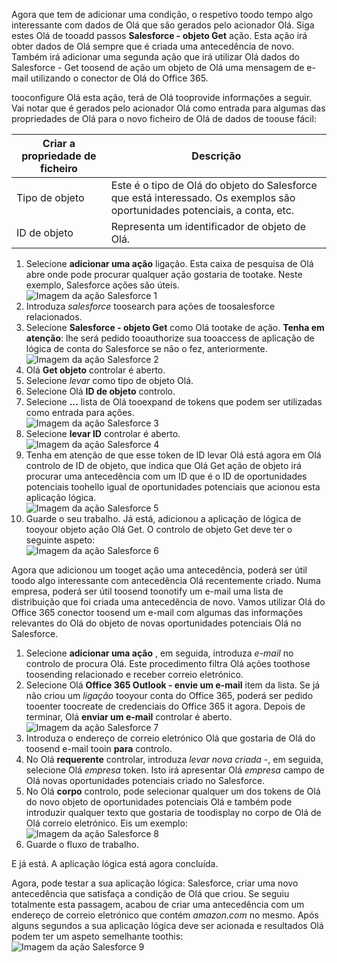 Agora que tem de adicionar uma condição, o respetivo toodo tempo algo interessante com dados de Olá que são gerados pelo acionador Olá. Siga estes Olá de tooadd passos **Salesforce - objeto Get** ação. Esta ação irá obter dados de Olá sempre que é criada uma antecedência de novo. Também irá adicionar uma segunda ação que irá utilizar Olá dados do Salesforce - Get toosend de ação um objeto de Olá uma mensagem de e-mail utilizando o conector de Olá do Office 365.  

tooconfigure Olá esta ação, terá de Olá tooprovide informações a seguir. Vai notar que é gerados pelo acionador Olá como entrada para algumas das propriedades de Olá para o novo ficheiro de Olá de dados de toouse fácil:

| Criar a propriedade de ficheiro | Descrição |
| --- | --- |
| Tipo de objeto |Este é o tipo de Olá do objeto do Salesforce que está interessado. Os exemplos são oportunidades potenciais, a conta, etc. |
| ID de objeto |Representa um identificador de objeto de Olá. |

1. Selecione **adicionar uma ação** ligação. Esta caixa de pesquisa de Olá abre onde pode procurar qualquer ação gostaria de tootake. Neste exemplo, Salesforce ações são úteis.      
   ![Imagem da ação Salesforce 1](./media/connectors-create-api-salesforce/action-1.png)  
2. Introduza *salesforce* toosearch para ações de toosalesforce relacionados.
3. Selecione **Salesforce - objeto Get** como Olá tootake de ação.   **Tenha em atenção**: lhe será pedido tooauthorize sua tooaccess de aplicação de lógica de conta do Salesforce se não o fez, anteriormente.    
   ![Imagem da ação Salesforce 2](./media/connectors-create-api-salesforce/action-2.png)    
4. Olá **Get objeto** controlar é aberto.  
5. Selecione *levar* como tipo de objeto Olá.
6. Selecione Olá **ID de objeto** controlo.
7. Selecione **...**  lista de Olá tooexpand de tokens que podem ser utilizadas como entrada para ações.       
   ![Imagem da ação Salesforce 3](./media/connectors-create-api-salesforce/action-3.png)    
8. Selecione **levar ID** controlar é aberto.   
   ![Imagem da ação Salesforce 4](./media/connectors-create-api-salesforce/action-4.png)     
9. Tenha em atenção de que esse token de ID levar Olá está agora em Olá controlo de ID de objeto, que indica que Olá Get ação de objeto irá procurar uma antecedência com um ID que é o ID de oportunidades potenciais toohello igual de oportunidades potenciais que acionou esta aplicação lógica.  
   ![Imagem da ação Salesforce 5](./media/connectors-create-api-salesforce/action-5.png)  
10. Guarde o seu trabalho. Já está, adicionou a aplicação de lógica de tooyour objeto ação Olá Get. O controlo de objeto Get deve ter o seguinte aspeto:    
    ![Imagem da ação Salesforce 6](./media/connectors-create-api-salesforce/action-6.png)  

Agora que adicionou um tooget ação uma antecedência, poderá ser útil toodo algo interessante com antecedência Olá recentemente criado. Numa empresa, poderá ser útil toosend toonotify um e-mail uma lista de distribuição que foi criada uma antecedência de novo. Vamos utilizar Olá do Office 365 conector toosend um e-mail com algumas das informações relevantes do Olá do objeto de novas oportunidades potenciais Olá no Salesforce.  

1. Selecione **adicionar uma ação** , em seguida, introduza *e-mail* no controlo de procura Olá. Este procedimento filtra Olá ações toothose toosending relacionado e receber correio eletrónico.  
2. Selecione Olá **Office 365 Outlook - envie um e-mail** item da lista. Se já não criou um *ligação* tooyour conta do Office 365, poderá ser pedido tooenter toocreate de credenciais do Office 365 it agora. Depois de terminar, Olá **enviar um e-mail** controlar é aberto.        
   ![Imagem da ação Salesforce 7](./media/connectors-create-api-salesforce/action-7.png)  
3. Introduza o endereço de correio eletrónico Olá que gostaria de Olá do toosend e-mail tooin **para** controlo.
4. No Olá **requerente** controlar, introduza *levar nova criada* -, em seguida, selecione Olá *empresa* token. Isto irá apresentar Olá *empresa* campo de Olá novas oportunidades potenciais criado no Salesforce.  
5. No Olá **corpo** controlo, pode selecionar qualquer um dos tokens de Olá do novo objeto de oportunidades potenciais Olá e também pode introduzir qualquer texto que gostaria de toodisplay no corpo de Olá de Olá correio eletrónico. Eis um exemplo:  
   ![Imagem da ação Salesforce 8](./media/connectors-create-api-salesforce/action-8.png)   
6. Guarde o fluxo de trabalho.  

E já está. A aplicação lógica está agora concluída.  

Agora, pode testar a sua aplicação lógica: Salesforce, criar uma novo antecedência que satisfaça a condição de Olá que criou.  Se seguiu totalmente esta passagem, acabou de criar uma antecedência com um endereço de correio eletrónico que contém *amazon.com* no mesmo. Após alguns segundos a sua aplicação lógica deve ser acionada e resultados Olá podem ter um aspeto semelhante toothis:  
![Imagem da ação Salesforce 9](./media/connectors-create-api-salesforce/action-9.png)  

